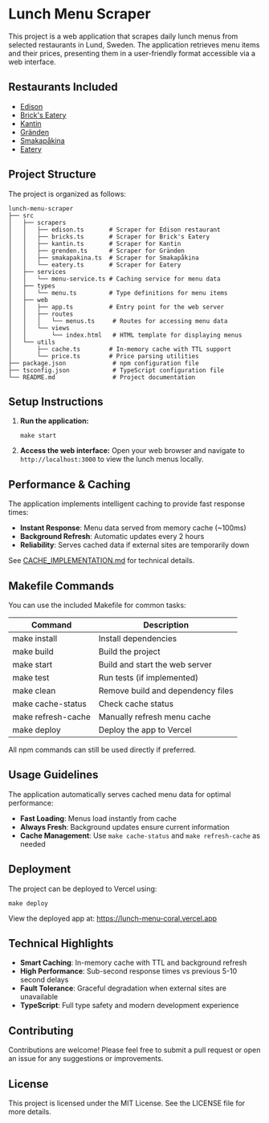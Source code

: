 # Lunch Menu Scraper
<!-- See AGENTS.md for development guidelines -->

This project is a web application that scrapes daily lunch menus from selected restaurants in Lund, Sweden. The application retrieves menu items and their prices, presenting them in a user-friendly format accessible via a web interface.

## Restaurants Included

- [Edison](https://restaurangedison.se/lunch/)
- [Brick's Eatery](https://brickseatery.se/lunch/)
- [Kantin](https://www.kantinlund.se/)
- [Gränden](https://grendenlund.se/lunch/)
- [Smakapåkina](https://smakapakina.se/lunch/)
- [Eatery](https://eatery.se/anlaggningar/lund)

## Project Structure

The project is organized as follows:

```
lunch-menu-scraper
├── src
│   ├── scrapers
│   │   ├── edison.ts       # Scraper for Edison restaurant
│   │   ├── bricks.ts       # Scraper for Brick's Eatery
│   │   ├── kantin.ts       # Scraper for Kantin
│   │   ├── grenden.ts      # Scraper for Gränden
│   │   ├── smakapakina.ts  # Scraper for Smakapåkina
│   │   └── eatery.ts       # Scraper for Eatery
│   ├── services
│   │   └── menu-service.ts # Caching service for menu data
│   ├── types
│   │   └── menu.ts         # Type definitions for menu items
│   ├── web
│   │   ├── app.ts          # Entry point for the web server
│   │   ├── routes
│   │   │   └── menus.ts     # Routes for accessing menu data
│   │   └── views
│   │       └── index.html   # HTML template for displaying menus
│   └── utils
│       ├── cache.ts        # In-memory cache with TTL support
│       └── price.ts        # Price parsing utilities
├── package.json             # npm configuration file
├── tsconfig.json            # TypeScript configuration file
└── README.md                # Project documentation
```

## Setup Instructions

1. **Run the application:**
   ```
   make start
   ```

2. **Access the web interface:**
   Open your web browser and navigate to `http://localhost:3000` to view the
   lunch menus locally.

## Performance & Caching

The application implements intelligent caching to provide fast response times:
- **Instant Response**: Menu data served from memory cache (~100ms)
- **Background Refresh**: Automatic updates every 2 hours
- **Reliability**: Serves cached data if external sites are temporarily down

See [CACHE_IMPLEMENTATION.md](CACHE_IMPLEMENTATION.md) for technical details.

## Makefile Commands

You can use the included Makefile for common tasks:

| Command                    | Description                       |
| -------------------------- | --------------------------------- |
| make install               | Install dependencies              |
| make build                 | Build the project                 |
| make start                 | Build and start the web server    |
| make test                  | Run tests (if implemented)        |
| make clean                 | Remove build and dependency files |
| make cache-status          | Check cache status                |
| make refresh-cache         | Manually refresh menu cache       |
| make deploy                | Deploy the app to Vercel          |

All npm commands can still be used directly if preferred.

## Usage Guidelines

The application automatically serves cached menu data for optimal performance:
- **Fast Loading**: Menus load instantly from cache
- **Always Fresh**: Background updates ensure current information
- **Cache Management**: Use `make cache-status` and `make refresh-cache` as needed

## Deployment

The project can be deployed to Vercel using:

```
make deploy
```

View the deployed app at: https://lunch-menu-coral.vercel.app

## Technical Highlights

- **Smart Caching**: In-memory cache with TTL and background refresh
- **High Performance**: Sub-second response times vs previous 5-10 second delays  
- **Fault Tolerance**: Graceful degradation when external sites are unavailable
- **TypeScript**: Full type safety and modern development experience

## Contributing

Contributions are welcome! Please feel free to submit a pull request or open an issue for any suggestions or improvements.

## License

This project is licensed under the MIT License. See the LICENSE file for more details.